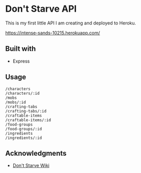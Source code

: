 # Don't Starve API

This is my first little API I am creating and deployed to Heroku.

https://intense-sands-10215.herokuapp.com/

## Built with
- Express

## Usage
```
/characters
/characters/:id
/mobs
/mobs/:id
/crafting-tabs
/crafting-tabs/:id
/craftable-items
/craftable-items/:id
/food-groups
/food-groups/:id
/ingredients
/ingredients/:id
```
## Acknowledgments
- <a href="https://dontstarve.fandom.com/wiki/Don%27t_Starve_Wiki">Don't Starve Wiki</a>
